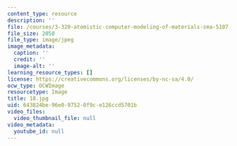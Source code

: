 ```yaml
---
content_type: resource
description: ''
file: /courses/3-320-atomistic-computer-modeling-of-materials-sma-5107-spring-2005/643824be96e097520f9ce126ccd5701b_18.jpg
file_size: 2058
file_type: image/jpeg
image_metadata:
  caption: ''
  credit: ''
  image-alt: ''
learning_resource_types: []
license: https://creativecommons.org/licenses/by-nc-sa/4.0/
ocw_type: OCWImage
resourcetype: Image
title: 18.jpg
uid: 643824be-96e0-9752-0f9c-e126ccd5701b
video_files:
  video_thumbnail_file: null
video_metadata:
  youtube_id: null
---
```

